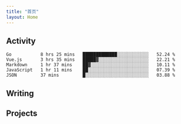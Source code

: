 ```yaml
---
title: "首页"
layout: Home
---
```


## Activity
<!--START_SECTION:waka-->
```text
Go           8 hrs 25 mins   █████████████░░░░░░░░░░░░   52.24 % 
Vue.js       3 hrs 35 mins   █████▓░░░░░░░░░░░░░░░░░░░   22.21 % 
Markdown     1 hr 37 mins    ██▓░░░░░░░░░░░░░░░░░░░░░░   10.11 % 
JavaScript   1 hr 11 mins    ██░░░░░░░░░░░░░░░░░░░░░░░   07.39 % 
JSON         37 mins         █░░░░░░░░░░░░░░░░░░░░░░░░   03.88 % 
```
<!--END_SECTION:waka-->

## Writing
<PindedPosts />

## Projects
<Projects />
